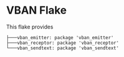 # VBAN Flake

This flake provides

```
├───vban_emitter: package 'vban_emitter'
├───vban_receptor: package 'vban_receptor'
└───vban_sendtext: package 'vban_sendtext'
```
